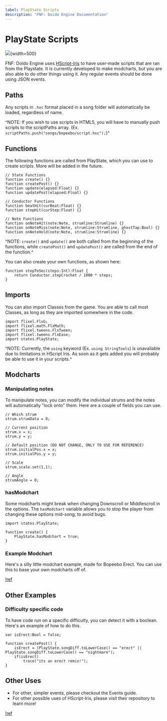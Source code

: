 ```yaml
---
label: PlayState Scripts
description: "FNF: Doido Engine Documentation"
---
```


# PlayState Scripts

![](https://doidoteam.github.io/img/scripts.png){width=500}

FNF: Doido Engine uses [HScript-Iris](https://github.com/crowplexus/hscript-iris) to have user-made scripts that are ran from the Playstate. It is currently developed to make modcharts, but you are also able to do other things using it. Any regular events should be done using JSON events.

## Paths

Any scripts in `.hxc` format placed in a song folder will automatically be loaded, regardless of name.

^NOTE: If you wish to use scripts in HTML5, you will have to manually push scripts to the scriptPaths array. (Ex. `scriptPaths.push("songs/bopeebo/script.hxc");`)^
## Functions

The following functions are called from PlayState, which you can use to create scripts. More will be added in the future.

```
// State Functions
function create() {}
function createPost() {}
function update(elapsed:Float) {}
function updatePost(elapsed:Float) {}

// Conductor Functions
function beatHit(curBeat:Float) {}
function stepHit(curStep:Float) {}

// Note Functions
function onNoteHit(note:Note, strumline:Strumline) {}
function onNoteMiss(note:Note, strumline:Strumline, ghostTap:Bool) {}
function onNoteHold(note:Note, strumline:Strumline) {}
```

^NOTE: `create()` and `update()` are both called from the beginning of the functions, while `createPost()` and `updatePost()` are called from the end of the function.^

You can also create your own functions, as shown here:

```
function stepToSec(steps:Int):Float {
    return Conductor.stepCrochet / 1000 * steps;
}
```

## Imports

You can also import Classes from the game. You are able to call most Classes, as long as they are imported somewhere in the code.

```
import flixel.FlxG;
import flixel.math.FlxMath;
import flixel.tweens.FlxTween;
import flixel.tweens.FlxEase;
import states.PlayState;
```

^NOTE: Currently, the `using` keyword (Ex. `using StringTools`) is unavailable due to limitations in HScript Iris. As soon as it gets added you will probably be able to use it in your scripts.^

## Modcharts

### Manipulating notes

To manipulate notes, you can modify the individual strums and the notes will automatically "lock onto" them. Here are a couple of fields you can use.

```
// Which strum 
strum.strumData = 0;

// Current position
strum.x = x;
strum.y = y;

// Default position (DO NOT CHANGE, ONLY TO USE FOR REFERENCE)
strum.initialPos.x = x;
strum.initialPos.y = y;

// Scale
strum.scale.set(1,1);

// Angle
strumAngle = 0;
```

### hasModchart

Some modcharts might break when changing Downscroll or Middlescroll in the options. The `hasModchart` variable allows you to stop the player from changing these options mid-song, to avoid bugs.
```
import states.PlayState;

function create() {
    PlayState.hasModchart = true;
}
```

### Example Modchart

Here's a silly little modchart example, made for Bopeebo Erect. You can use this to base your own modcharts off of.

[!ref](/objects/example_modchart/)

## Other Examples

### Difficulty specific code

To have code run on a specific difficulty, you can detect it with a boolean. Here's an example of how to do this.
```
var isErect:Bool = false;

function createPost() {
    isErect = (PlayState.songDiff.toLowerCase() == "erect" || PlayState.songDiff.toLowerCase() == "nightmare");
    if(isErect)
        trace("its an erect remix!");
}
```

## Other Uses

- For other, simpler events, please checkout the Events guide.
- For other possible uses of HScript-Iris, please visit their repository to learn more!


[!ref](https://github.com/crowplexus/hscript-iris)

